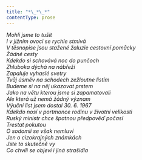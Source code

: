 ```yaml
---
title: "*\_*\_*"
contentType: prose
---
```


<section>

_Mohli jsme to tušit  
I v jižním ovoci se rychle stmívá  
V těsnopise jsou stažené žaluzie cestovní pomůcky  
Žádné cesty  
Kdekdo si schovává noc do punčoch  
Zhluboka dýchá na nábřeží  
Zapaluje vyhaslé svetry  
Tvůj úsměv na schodech zežloutne listím  
Budeme si na něj ukazovat prstem  
Jako na větu kterou jsme si zapamatovali  
Ale která už nemá žádný význam  
Výuční list jsem dostal 30. 6. 1967  
Kdekdo nosí v portmonce rodinu v životní velikosti  
Ruský ministr chce špatnou předpověď počasí  
Trestat pokutou  
O sodomii se však nemluví  
Jen o cizokrajných známkách  
Jste to skutečně vy  
Co chvíli se objeví i jiná strašidla_

</section>
